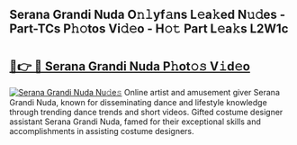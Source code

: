 ## Serana Grandi Nuda O𝚗𝚕yf𝚊ns L𝚎a𝚔ed N𝚞𝚍es - Part-TCs P𝚑𝚘tos Vi𝚍𝚎o - H𝚘𝚝 Part L𝚎a𝚔s L2W1c

# <h2><a href="http://kf1fic.oniu.top/?m=Serana+Grandi+Nuda">🔗👉 🔴 Serana Grandi Nuda P𝚑ot𝚘𝚜 V𝚒d𝚎o</a></h2>

[![Serana Grandi Nuda Nu𝚍e𝚜](https://i.imgur.com/0qMVB7G.gif)](http://kf1fic.oniu.top/?m=Serana+Grandi+Nuda)
Online artist and amusement giver Serana Grandi Nuda, known for disseminating dance and lifestyle knowledge through trending dance trends and short videos. Gifted costume designer assistant Serana Grandi Nuda, famed for their exceptional skills and accomplishments in assisting costume designers.  
